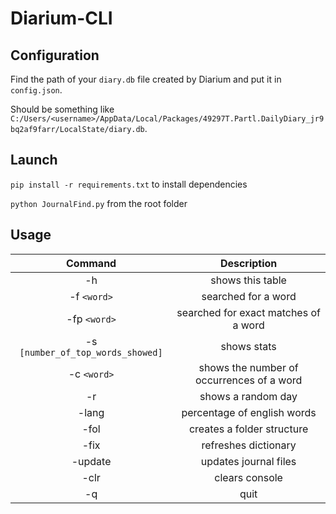 # Diarium-CLI
## Configuration
Find the path of your `diary.db` file created by Diarium and put it in `config.json`.

Should be something like `C:/Users/<username>/AppData/Local/Packages/49297T.Partl.DailyDiary_jr9bq2af9farr/LocalState/diary.db`.

## Launch
`pip install -r requirements.txt` to install dependencies

`python JournalFind.py` from the root folder

## Usage
| Command | Description |
| :------: | :-------------------: |
| -h | shows this table
| -f `<word>` | searched for a word
| -fp `<word>` | searched for exact matches of a word
| -s `[number_of_top_words_showed]` | shows stats
| -c `<word>` | shows the number of occurrences of a word
| -r | shows a random day
| -lang | percentage of english words
| -fol | creates a folder structure
| -fix | refreshes dictionary
| -update | updates journal files
| -clr | clears console
| -q | quit